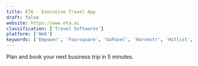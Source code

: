 ```yaml
---
title: ETA - Executive Travel App
draft: false 
website: https://www.eta.ai
classification: ['Travel Softwares']
platform: ['Web']
keywords: ['Empower', 'Foursquare', 'GoPavel', 'Harvestr', 'Hitlist', 'Kayak Slack Bot', 'Lunch Money', 'Monetal', 'NomadWallet', 'Phusion Passenger', 'TravelPerk', 'Travelisty', 'Traveller Stash', 'Travelstop', 'Traxo', 'Trip38', 'TripHobo', 'Tripomatic', 'Trippeo', 'Venture Cost', 'Vivere.travel']
---
```

Plan and book your next business trip in 5 minutes.